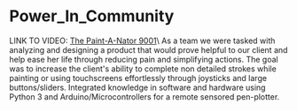 # Power_In_Community
LINK TO VIDEO: [The Paint-A-Nator 9001](https://www.youtube.com/watch?v=c9EO0ap5n0Y&ab_channel=ArielWolle)\\
As a team we were tasked with analyzing and designing a product that would prove helpful to our client and help ease her life through reducing pain and simplifying actions. 
The goal was to increase the client's ability to complete non detailed strokes while painting or using touchscreens effortlessly through joysticks and large buttons/sliders.
Integrated knowledge in software and hardware using Python 3 and Arduino/Microcontrollers for a remote sensored pen-plotter.
